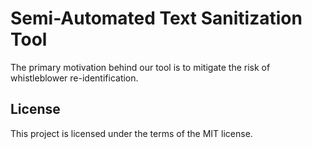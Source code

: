 # Semi-Automated Text Sanitization Tool

The primary motivation behind our tool is to mitigate the risk of whistleblower re-identification.

## License

This project is licensed under the terms of the MIT license.